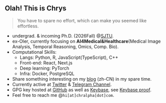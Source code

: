 ## Olah! This is Chrys

>   You have to spare no effort, which can make you seemed like effortless.

-   undergrad. & incoming Ph.D. (2026Fall) @[SJTU](https://en.sjtu.edu.cn/).
-   ex-OIer, currently focusing on **AI4Medical&Healthcare**(Medical Image Analysis, Temporal Reasoning, Omics, Comp. Bio).
-   Computational Skills:
    -   Langs: Python, R, JavaScript(TypeScript), C++
    -   Front-end: React, Next.js
    -   Deep learning: PyTorch
    -   Infra: Docker, PostgreSQL
-   Share something interesting on my [blog](https://blog.ichr.me) (zh-CN) in my spare time.
-   Currently active at [Twitter](https://twitter.com/ichralpha) & [Telegram Channel](https://t.me/ChrAlphaChannel).
-   GPG key hosted at [GitHub](https://github.com/chralpha.gpg) as well as [Keybase](https://keybase.io/chralpha), see [Keybase proof](https://gist.github.com/ChrAlpha/4179b26b703218c2fc5836a3abe4733b).
-   Feel free to reach me @`hi[at]chralpha[dot]com`.
